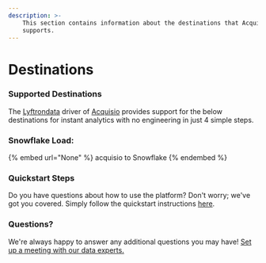 ```yaml
---
description: >-
    This section contains information about the destinations that Acquisio
    supports.
---
```


# Destinations

### Supported Destinations

The [Lyftrondata](https://www.lyftrondata.com/) driver of [Acquisio](None) provides support for the below destinations for instant analytics with no engineering in just 4 simple steps.

### Snowflake Load:

{% embed url="None" %}
acquisio to Snowflake
{% endembed %}

### Quickstart Steps

Do you have questions about how to use the platform? Don't worry; we've got you covered. Simply follow the quickstart instructions [here](README.md).

### Questions? <a href="#questions" id="questions"></a>

We're always happy to answer any additional questions you may have! [Set up a meeting with our data experts.](https://www.lyftrondata.com/book-a-meeting/)
